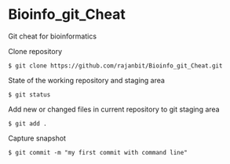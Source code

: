 # Bioinfo_git_Cheat
Git cheat for bioinformatics

Clone repository
```
$ git clone https://github.com/rajanbit/Bioinfo_git_Cheat.git
```

State of the working repository and staging area
```
$ git status
```

Add new or changed files in current repository to git staging area
```
$ git add .
```

Capture snapshot
```
$ git commit -m "my first commit with command line"
```


